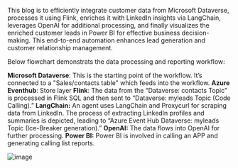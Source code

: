 This blog is to efficiently integrate customer data from Microsoft Dataverse, processes it using Flink, enriches it with LinkedIn insights via LangChain, leverages OpenAI for additional processing, and finally visualizes the enriched customer leads in Power BI for effective business decision-making. 
This end-to-end automation enhances lead generation and customer relationship management.

Below flowchart demonstrats the data processing and reporting workflow: <br>

**Microsoft Dataverse**: This is the starting point of the workflow. It’s connected to a "Sales/contacts table" which feeds into the workflow.
**Azure Eventhub**: Store layer
**Flink**: The data from the “Dataverse: contacts Topic” is processed in Flink SQL and then sent to “Dataverse: myleads Topic (Code Calling).”
**LangChain:** An agent uses LangChain and Proxycurl for scraping data from LinkedIn. The process of extracting LinkedIn profiles and summaries is depicted, leading to “Azure Event Hub Dataverse: myleads Topic (Ice-Breaker generation).”
**OpenAI:** The data flows into OpenAI for further processing.
**Power BI:** Power BI is involved in calling an APP and generating calling list reports.

![image](https://github.com/Baiys1234/hdinsight-aks/assets/71244962/d75d1830-ce77-44a5-a557-1f114406e950)
